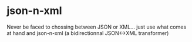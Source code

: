 json-n-xml
==========

Never be faced to chossing between JSON or XML... just use what comes at hand and json-n-xml (a bidirectionnal JSON&lt;->XML transformer)